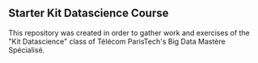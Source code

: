 ## Starter Kit Datascience Course

This repository was created in order to gather work and exercises of 
the "Kit Datascience" class of Télécom ParisTech's Big Data Mastère Spécialisé.